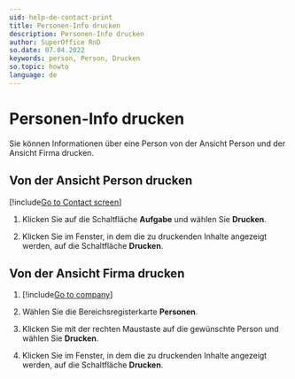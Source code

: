 ```yaml
---
uid: help-de-contact-print
title: Personen-Info drucken
description: Personen-Info drucken
author: SuperOffice RnD
so.date: 07.04.2022
keywords: person, Person, Drucken
so.topic: howto
language: de
---
```


# Personen-Info drucken

Sie können Informationen über eine Person von der Ansicht Person und der Ansicht Firma drucken.

## Von der Ansicht Person drucken

[!include[Go to Contact screen](../../learn/includes/goto-contact.md)]

1. Klicken Sie auf die Schaltfläche **Aufgabe** und wählen Sie **Drucken**.

1. Klicken Sie im Fenster, in dem die zu druckenden Inhalte angezeigt werden, auf die Schaltfläche **Drucken**.

## Von der Ansicht Firma drucken

1. [!include[Go to company](../../learn/includes/goto-company.md)]

1. Wählen Sie die Bereichsregisterkarte **Personen**.

1. Klicken Sie mit der rechten Maustaste auf die gewünschte Person und wählen Sie **Drucken**.

1. Klicken Sie im Fenster, in dem die zu druckenden Inhalte angezeigt werden, auf die Schaltfläche **Drucken**.
